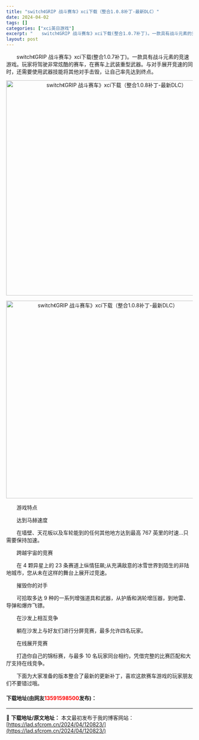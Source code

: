 ```yaml
---
title: "switch《GRIP 战斗赛车》xci下载（整合1.0.8补丁-最新DLC）"
date: 2024-04-02
tags: []
categories: ["xci英日游戏"]
excerpt: "　　switch《GRIP 战斗赛车》xci下载(整合1.0.7补丁)。一款具有战斗元素的竞速游戏。玩家将驾驶非常炫酷的赛车，在赛车上武装重型武器。与对手展开竞速的同时，还需要使用武器技能将其他对手击毁，让自己率先达到终点。 　　游戏特点 　　达到马赫速度 　　在墙壁、天花板以及车轮能到的任何其他地&hellip;"
layout: post
---
```


 <p>　　switch《GRIP 战斗赛车》xci下载(整合1.0.7补丁)。一款具有战斗元素的竞速游戏。玩家将驾驶非常炫酷的赛车，在赛车上武装重型武器。与对手展开竞速的同时，还需要使用武器技能将其他对手击毁，让自己率先达到终点。</p> <p align="center"><img align="" border="0" src="https://lad.sfcrom.cn/wp-content/uploads/2024/04/20240402_660bd904f065e.webp" width="580" alt="switch《GRIP 战斗赛车》xci下载（整合1.0.8补丁-最新DLC）" /></p> <p align="center"><img align="" border="0" src="https://lad.sfcrom.cn/wp-content/uploads/2024/04/20240402_660bd905592e8.webp" width="533" alt="switch《GRIP 战斗赛车》xci下载（整合1.0.8补丁-最新DLC）" /></p> <p>　　游戏特点</p> <p>　　达到马赫速度</p> <p>　　在墙壁、天花板以及车轮能到的任何其他地方达到最高 767 英里的时速...只需要保持加速。</p> <p>　　跨越宇宙的竞赛</p> <p>　　在 4 颗异星上的 23 条赛道上纵情狂飙;从充满敌意的冰雪世界到陌生的非陆地城市，您从未在这样的舞台上展开过竞速。</p> <p>　　摧毁你的对手</p> <p>　　可拾取多达 9 种的一系列增强道具和武器，从护盾和涡轮增压器，到地雷、导弹和爆炸飞镖。</p> <p>　　在沙发上相互竞争</p> <p>　　躺在沙发上与好友们进行分屏竞赛，最多允许四名玩家。</p> <p>　　在线展开竞赛</p> <p>　　打造你自己的锦标赛，与最多 10 名玩家同台相约，凭借完整的比赛匹配和大厅支持在线竞争。</p> <p>　　下面为大家准备的版本整合了最新的更新补丁，喜欢这款赛车游戏的玩家朋友们不要错过哦。</p> <p><h4>下载地址(由网友<font color="red">13591598500</font>发布)：</h4></p> 

---
📖 **下载地址/原文地址：** 本文最初发布于我的博客网站：[https://lad.sfcrom.cn/2024/04/120823/](https://lad.sfcrom.cn/2024/04/120823/)
